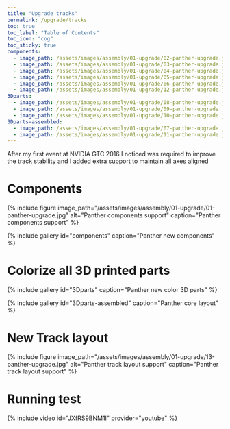 ```yaml
---
title: "Upgrade tracks"
permalink: /upgrade/tracks
toc: true
toc_label: "Table of Contents"
toc_icon: "cog"
toc_sticky: true
components:
  - image_path: /assets/images/assembly/01-upgrade/02-panther-upgrade.jpg
  - image_path: /assets/images/assembly/01-upgrade/03-panther-upgrade.jpg
  - image_path: /assets/images/assembly/01-upgrade/04-panther-upgrade.jpg
  - image_path: /assets/images/assembly/01-upgrade/05-panther-upgrade.jpg
  - image_path: /assets/images/assembly/01-upgrade/06-panther-upgrade.jpg
  - image_path: /assets/images/assembly/01-upgrade/12-panther-upgrade.jpg
3Dparts:
  - image_path: /assets/images/assembly/01-upgrade/08-panther-upgrade.jpg
  - image_path: /assets/images/assembly/01-upgrade/09-panther-upgrade.jpg
  - image_path: /assets/images/assembly/01-upgrade/10-panther-upgrade.jpg
3Dparts-assembled:
  - image_path: /assets/images/assembly/01-upgrade/07-panther-upgrade.jpg
  - image_path: /assets/images/assembly/01-upgrade/11-panther-upgrade.jpg
---
```


After my first event at NVIDIA GTC 2016 I noticed was required to improve the track stability and I added extra support to maintain all axes aligned

# Components

{% include figure image_path="/assets/images/assembly/01-upgrade/01-panther-upgrade.jpg" alt="Panther components support" caption="Panther components support" %}

{% include gallery id="components" caption="Panther new components" %}

# Colorize all 3D printed parts

{% include gallery id="3Dparts" caption="Panther new color 3D parts" %}

{% include gallery id="3Dparts-assembled" caption="Panther core layout" %}

# New Track layout

{% include figure image_path="/assets/images/assembly/01-upgrade/13-panther-upgrade.jpg" alt="Panther track layout support" caption="Panther track layout support" %}

# Running test

{% include video id="JXfRS9BNM1I" provider="youtube" %}